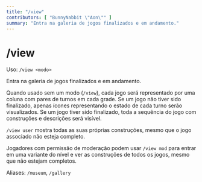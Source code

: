 ```yaml
---
title: "/view"
contributors: [ "BunnyNabbit \"Aon\"" ]
summary: "Entra na galeria de jogos finalizados e em andamento."
---
```


# /view

Uso: `/view <modo>`

Entra na galeria de jogos finalizados e em andamento.

Quando usado sem um modo (`/view`), cada jogo será representado por uma coluna com pares de turnos em cada grade. Se um jogo não tiver sido finalizado, apenas ícones representando o estado de cada turno serão visualizados. Se um jogo tiver sido finalizado, toda a sequência do jogo com construções e descrições será visível.

`/view user` mostra todas as suas próprias construções, mesmo que o jogo associado não esteja completo.

Jogadores com permissão de moderação podem usar `/view mod` para entrar em uma variante do nível e ver as construções de todos os jogos, mesmo que não estejam completos.

Aliases: `/museum`, `/gallery`
